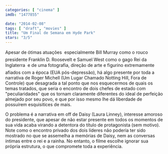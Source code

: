 ```yaml
---
categories: [ "cinema" ]
imdb: "1477855"

date: "2014-02-08"
tags: [ "draft", "movies" ]
title: "Um Final de Semana em Hyde Park"
stars: "3/5"
---
```

Apesar de ótimas atuações  especialmente Bill Murray como o rouco presidente Franklin D. Roosevelt e Samuel West como o gago Rei da Inglaterra  e de uma fotografia, direção de arte e figurino extremamente afiados com a época (EUA pós-depressão), há algo presente por toda a narrativa de Roger Michell (Um Lugar Chamado Notting Hill, Fora de Controle) que desagrada a tal ponto que nos esquecermos de quais os temas tratados, que seria o encontro de dois chefes de estado com "peculiaridades" que os tornam claramente diferentes do ideal de perfeição almejado por seu povo, e que por isso mesmo lhe dá liberdade de possuírem esquisitices de mais.

O problema é a narrativa em off de Daisy (Laura Linney), interesse amoroso do presidente, que apesar de não estar presente em todos os momentos de sua vida acaba virando a detentora do título de protagonista (sem motivo). Note como o encontro privado dos dois líderes não poderia ter sido mostrado no que se assemelha a memórias de Daisy, nem as conversas íntimas entre o rei e a rainha. No entanto, o filme escolhe ignorar sua própria estrutura, o que compromete toda a experiência.
